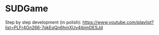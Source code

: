 # SUDGame

Step by step development (in polish): https://www.youtube.com/playlist?list=PLFr4Gn266-7qkEqQn6hmXUv4jbimDESJd 
